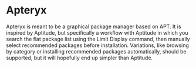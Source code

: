 # Apteryx
Apteryx is meant to be a graphical package manager based on APT.
It is inspired by Aptitude, but specifically a workflow with
Aptitude in which you search the flat package list using the Limit
Display command, then manually select recommended packages before
installation.  Variations, like browsing by category or installing
recommended packages automatically, should be supported, but it
will hopefully end up simpler than Aptitude.